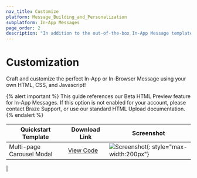 ```yaml
---
nav_title: Customize
platform: Message_Building_and_Personalization
subplatform: In-App Messages
page_order: 2
description: "In addition to the out-of-the-box In-App Message templates, Braze also offers customized messaging templates that allow custom HTML, Modals with custom CSS, Video, and more."
---
```


# Customization

Craft and customize the perfect In-App or In-Browser Message using your own HTML, CSS, and Javascript!

{% alert important %}
This guide references our Beta HTML Preview feature for In-App Messages. If this option is not enabled for your account, please contact Braze Support, or use our standard HTML Upload documentation.
{% endalert %}

[1]: {{site.baseurl}}/user_guide/message_building_by_channel/in-app_messages/customize/

|Quickstart Template|Download Link|Screenshot|
|--------|----------|---------|
|Multi-page Carousel Modal| [View Code](https://raw.githubusercontent.com/braze-inc/in-app-message-templates/master/braze-templates/1-braze-dashboard-carousel-modal/index.html)|![Screenshot](https://raw.githubusercontent.com/braze-inc/in-app-message-templates/master/braze-templates/1-braze-dashboard-carousel-modal/screenshot.gif){: style="max-width:200px"}
|
